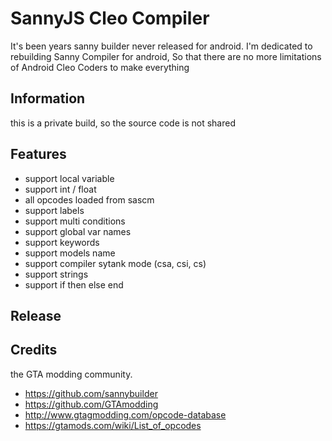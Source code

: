 # SannyJS Cleo Compiler

It's been years sanny builder never released for android. I'm dedicated to rebuilding Sanny Compiler for android, So that there are no more limitations of Android Cleo Coders to make everything

## Information
this is a private build, so the source code is not shared

## Features
- support local variable
- support int / float
- all opcodes loaded from sascm
- support labels
- support multi conditions
- support global var names
- support keywords
- support models name
- support compiler sytank mode (csa, csi, cs)
- support strings
- support if then else end

## Release


## Credits

the GTA modding community.

- https://github.com/sannybuilder
- https://github.com/GTAmodding
- http://www.gtagmodding.com/opcode-database
- https://gtamods.com/wiki/List_of_opcodes
